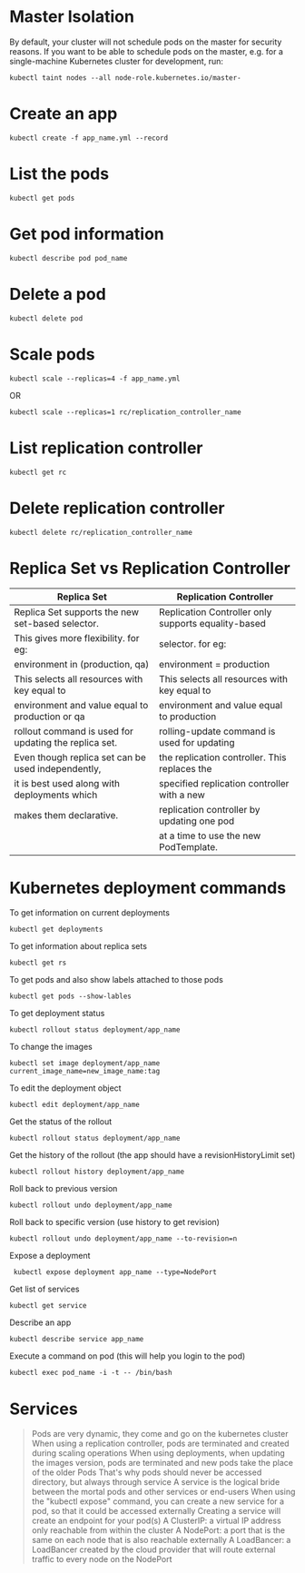 # Master Isolation

By default, your cluster will not schedule pods on the master for security reasons. If you want to be able to schedule pods on the master, e.g. for a single-machine Kubernetes cluster for development, run:
```
kubectl taint nodes --all node-role.kubernetes.io/master-
```

# Create an app
```
kubectl create -f app_name.yml --record
```

# List the pods
```
kubectl get pods
```

# Get pod information
```
kubectl describe pod pod_name
```

# Delete a pod
```
kubectl delete pod
```

# Scale pods
```
kubectl scale --replicas=4 -f app_name.yml
```
OR
```
kubectl scale --replicas=1 rc/replication_controller_name
```

# List replication controller
```
kubectl get rc
```

# Delete replication controller
```
kubectl delete rc/replication_controller_name
```

# Replica Set vs Replication Controller
|                   Replica Set                        |               Replication Controller                |
|------------------------------------------------------|-----------------------------------------------------|
| Replica Set supports the new set-based selector.     | Replication Controller only supports equality-based |
| This gives more flexibility. for eg:                 | selector. for eg:                                   |
|          environment in (production, qa)             |             environment = production                |
|This selects all resources with key equal to          | This selects all resources with key equal to        |
|environment and value equal to production or qa       | environment and value equal to production           |
| rollout command is used for updating the replica set.| rolling-update command is used for updating         |
| Even though replica set can be used independently,   | the replication controller. This replaces the       |
| it is best used along with deployments which         | specified replication controller with a new         |
| makes them declarative.                              | replication controller by updating one pod          |
|                                                      | at a time to use the new PodTemplate.               |

# Kubernetes deployment commands
To get information on current deployments
```
kubectl get deployments
```

To get information about replica sets
```
kubectl get rs
```

To get pods and also show labels attached to those pods
```
kubectl get pods --show-lables
```

To get deployment status
```
kubectl rollout status deployment/app_name
```

To change the images
```
kubectl set image deployment/app_name current_image_name=new_image_name:tag
```

To edit the deployment object
```
kubectl edit deployment/app_name
```

Get the status of the rollout
```
kubectl rollout status deployment/app_name
```

Get the history of the rollout (the app should have a revisionHistoryLimit set)
```
kubectl rollout history deployment/app_name
```

Roll back to previous version
```
kubectl rollout undo deployment/app_name
```

Roll back to specific version (use history to get revision)
```
kubectl rollout undo deployment/app_name --to-revision=n
```

Expose a deployment
```
 kubectl expose deployment app_name --type=NodePort
```

Get list of services
```
kubectl get service
````

Describe an app
```
kubectl describe service app_name
```

Execute a command on pod (this will help you login to the pod)
```
kubectl exec pod_name -i -t -- /bin/bash
```

# Services
> Pods are very dynamic, they come and go on the kubernetes cluster
> When using a replication controller, pods are terminated and created during scaling operations
> When using deployments, when updating the images version, pods are terminated and new pods take the place of the older Pods
> That's why pods should never be accessed directory, but always through service
> A service is the logical bride between the mortal pods and other services or end-users
> When using the "kubectl expose" command, you can create a new service for a pod, so that it could be accessed externally
> Creating a service will create an endpoint for your pod(s)
> A ClusterIP: a virtual IP address only reachable from within the cluster
> A NodePort: a port that is the same on each node that is also reachable externally
> A LoadBancer: a LoadBancer created by the cloud provider that will route external traffic to every node on the NodePort
